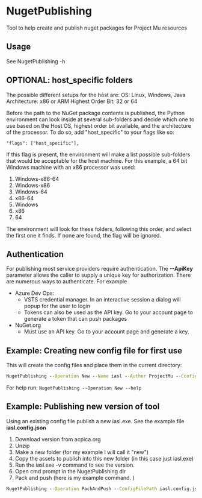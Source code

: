 # NugetPublishing

Tool to help create and publish nuget packages for Project Mu resources

## Usage

See NugetPublishing -h  

## OPTIONAL: host_specific folders

The possible different setups for the host are:
OS: Linux, Windows, Java
Architecture: x86 or ARM
Highest Order Bit: 32 or 64

Before the path to the NuGet package contents is published, the Python environment can look inside at several sub-folders and decide which one to use based on the Host OS, highest order bit available, and the architecture of the processor. To do so, add "host_specific" to your flags like so:

```
"flags": ["host_specific"],
```

If this flag is present, the environment will make a list possible sub-folders that would be acceptable for the host machine.
For this example, a 64 bit Windows machine with an x86 processor was used:

1. Windows-x86-64
2. Windows-x86
3. Windows-64
4. x86-64
5. Windows
6. x86
7. 64

The environment will look for these folders, following this order, and select the first one it finds. If none are found, the flag will be ignored.

## Authentication

For publishing most service providers require authentication.  The **--ApiKey** parameter allows the caller to supply a unique key for authorization.  There are numerous ways to authenticate.
For example

* Azure Dev Ops:
  * VSTS credential manager.  In an interactive session a dialog will popup for the user to login
  * Tokens can also be used as the API key.  Go to your account page to generate a token that can push packages
* NuGet.org
  * Must use an API key.  Go to your account page and generate a key.  

## Example: Creating new config file for first use

This will create the config files and place them in the current directory:

```cmd
NugetPublishing --Operation New --Name iasl --Author ProjectMu --ConfigFileFolderPath . --Description "Description of item." --FeedUrl https://api.nuget.org/v3/index.json --ProjectUrl http://aka.ms/projectmu --LicenseType BSD2
```

For help run: `NugetPublishing --Operation New --help`

## Example: Publishing new version of tool

Using an existing config file publish a new iasl.exe.  See the example file **iasl.config.json**

1. Download version from acpica.org
2. Unzip
3. Make a new folder (for my example I will call it "new")
4. Copy the assets to publish into this new folder (in this case just iasl.exe)
5. Run the iasl.exe -v command to see the version.
6. Open cmd prompt in the NugetPublishing dir
7. Pack and push (here is my example command. )
  ```cmd
  NugetPublishing --Operation PackAndPush --ConfigFilePath iasl.config.json --Version 20180209.0.0 --InputFolderPath "C:\temp\iasl-win-20180209\new"  --ApiKey <your key here>
  ```
